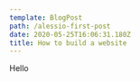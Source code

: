 ```yaml
---
template: BlogPost
path: /alessio-first-post
date: 2020-05-25T16:06:31.180Z
title: How to build a website
---
```

Hello
